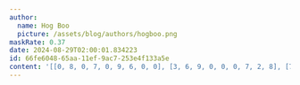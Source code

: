 ```yaml
---
author:
  name: Hog Boo
  picture: /assets/blog/authors/hogboo.png
maskRate: 0.37
date: 2024-08-29T02:00:01.834223
id: 66fe6048-65aa-11ef-9ac7-253e4f133a5e
content: '[[0, 8, 0, 7, 0, 9, 6, 0, 0], [3, 6, 9, 0, 0, 0, 7, 2, 8], [7, 5, 0, 0, 8, 3, 9, 0, 1], [0, 3, 0, 0, 4, 2, 5, 9, 7], [9, 7, 4, 5, 6, 8, 3, 0, 2], [2, 1, 0, 3, 0, 7, 8, 0, 4], [8, 0, 6, 2, 0, 0, 0, 3, 0], [0, 2, 7, 9, 0, 1, 4, 0, 6], [1, 4, 0, 0, 5, 0, 2, 7, 9]]'
---
```

